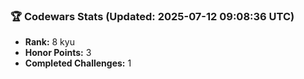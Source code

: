 ### 🏆 Codewars Stats (Updated: 2025-07-12 09:08:36 UTC)

- **Rank:** 8 kyu
- **Honor Points:** 3
- **Completed Challenges:** 1
